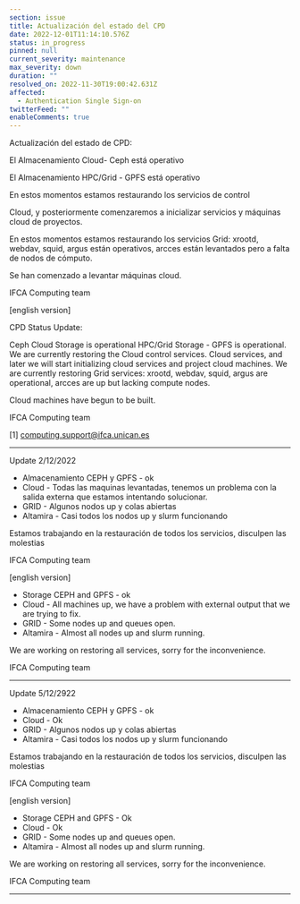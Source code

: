 ```yaml
---
section: issue
title: Actualización del estado del CPD
date: 2022-12-01T11:14:10.576Z
status: in_progress
pinned: null
current_severity: maintenance
max_severity: down
duration: ""
resolved_on: 2022-11-30T19:00:42.631Z
affected:
  - Authentication Single Sign-on
twitterFeed: ""
enableComments: true
---
```



Actualización del estado de CPD:

   El Almacenamiento Cloud- Ceph está operativo

   El Almacenamiento HPC/Grid - GPFS está operativo

   En estos momentos estamos restaurando los servicios de control

   Cloud, y posteriormente comenzaremos a inicializar servicios y máquinas cloud de proyectos.

   En estos momentos estamos restaurando los servicios Grid: xrootd, webdav, squid, argus están operativos, arcces están levantados pero a falta de nodos de cómputo.

   Se han comenzado a levantar máquinas cloud.

IFCA Computing team

\[﻿english version]

CPD Status Update:   

   Ceph Cloud Storage is operational
   HPC/Grid Storage - GPFS is operational.
   We are currently restoring the Cloud control services.
   Cloud services, and later we will start initializing cloud services and project cloud machines.
   We are currently restoring Grid services: xrootd, webdav, squid, argus are operational, arcces are up but lacking compute nodes.

  Cloud machines have begun to be built.

IFCA Computing team

\[1] [computing.support@ifca.unican.es](mailto:computing.support@ifca.unican.es)

- - -

U﻿pdate 2/12/2022

* Almacenamiento CEPH y GPFS - ok
* Cloud - Todas las maquinas levantadas, tenemos un problema con la salida externa que estamos intentando solucionar.
* GRID - Algunos nodos up y colas abiertas
* Altamira - Casi todos los nodos up y slurm funcionando

Estamos trabajando en la restauración de todos los servicios, disculpen las molestias

IFCA Computing team

\[﻿english version]

* Storage CEPH and GPFS - ok
* Cloud - All machines up, we have a problem with external output that we are trying to fix.
* GRID - Some nodes up and queues open.
* Altamira - Almost all nodes up and slurm running.

We are working on restoring all services, sorry for the inconvenience.

IFCA Computing team

- - -

U﻿pdate 5/12/2922

* Almacenamiento CEPH y GPFS - ok
* Cloud - Ok
* GRID - Algunos nodos up y colas abiertas
* Altamira - Casi todos los nodos up y slurm funcionando

Estamos trabajando en la restauración de todos los servicios, disculpen las molestias

IFCA Computing team

\[﻿english version]

* Storage CEPH and GPFS - Ok
* Cloud - Ok
* GRID - Some nodes up and queues open.
* Altamira - Almost all nodes up and slurm running.

We are working on restoring all services, sorry for the inconvenience.

IFCA Computing team

- - -